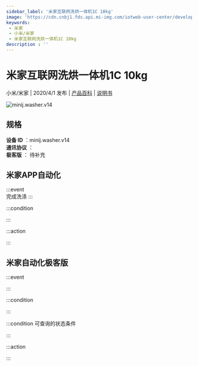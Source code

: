 ```yaml
---
sidebar_label: '米家互联网洗烘一体机1C 10kg'
image: 'https://cdn.cnbj1.fds.api.mi-img.com/iotweb-user-center/developer_1679047614429E8D9irJ2.png?GalaxyAccessKeyId=AKVGLQWBOVIRQ3XLEW&Expires=9223372036854775807&Signature=6nCPeoVWQQ/t/UQCezjL4y/sXMg='
keywords: 
 - 米家
 - 小米/米家
 - 米家互联网洗烘一体机1C 10kg
description : ''
---
```

# 米家互联网洗烘一体机1C 10kg

小米/米家 | 2020/4/1 发布 | [产品百科](https://home.mi.com/webapp/content/baike/product/index.html?model=minij.washer.v14/) | [说明书](https://home.mi.com/views/introduction.html?model=minij.washer.v14&region=cn)

![minij.washer.v14](https://cdn.cnbj1.fds.api.mi-img.com/iotweb-user-center/developer_1679047614429E8D9irJ2.png?GalaxyAccessKeyId=AKVGLQWBOVIRQ3XLEW&Expires=9223372036854775807&Signature=6nCPeoVWQQ/t/UQCezjL4y/sXMg=)

## 规格  
> 
**设备 ID** ：minij.washer.v14  
**通讯协议** ：  
**极客版**  ： 待补充 


## 米家APP自动化  

:::event  
完成洗涤
:::

:::condition  

:::

:::action   

:::

## 米家自动化极客版  

:::event  

:::

:::condition  

:::

:::condition 可查询的状态条件  

:::

:::action  

:::

        
